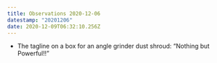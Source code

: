 ```yaml
---
title: Observations 2020-12-06
datestamp: "20201206"
date: 2020-12-09T06:32:10.256Z
---
```

- The tagline on a box for an angle grinder dust shroud: “Nothing but Powerful!!”